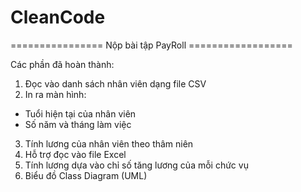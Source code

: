# CleanCode
================ Nộp bài tập PayRoll ==================

Các phần đã hoàn thành:
1. Đọc vào danh sách nhân viên dạng file CSV
2. In ra màn hình:
- Tuổi hiện tại của nhân viên
- Số năm và tháng làm việc
3. Tính lương của nhân viên theo thâm niên
4. Hỗ trợ đọc vào file Excel
5. Tính lương dựa vào chỉ số tăng lương của mỗi chức vụ
6. Biểu đồ Class Diagram (UML)

